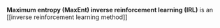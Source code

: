 **Maximum entropy (MaxEnt) inverse reinforcement learning (IRL)** is an [[inverse reinforcement learning method]]